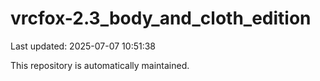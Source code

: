 # vrcfox-2.3_body_and_cloth_edition

Last updated: 2025-07-07 10:51:38

This repository is automatically maintained.
